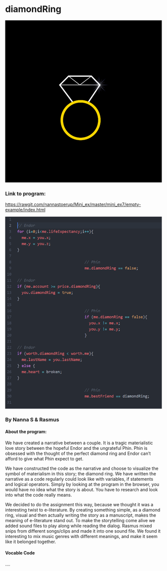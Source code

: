 # diamondRing

![](https://github.com/true-rasmus/AP2018/blob/master/mini_ex7/empty-example/Udklip2.PNG)
### Link to program:
https://rawgit.com/nannastoerup/Mini_ex/master/mini_ex7/empty-example/index.html

![](https://github.com/true-rasmus/AP2018/blob/master/mini_ex7/empty-example/Udklip1.PNG)

### By Nanna S & Rasmus

#### About the program:
We have created a narrative between a couple. It is a tragic materialistic love story between the hopeful Endor and the ungrateful Phin. Phin is obsessed with the thought of the perfect diamond ring and Endor can’t afford to give what Phin expect to get.

We have constructed the code as the narrative and choose to visualize the symbol of materialism in this story; the diamond ring. We have written the narrative as a code regularly could look like with variables, if statements and logical operators. Simply by looking at the program in the browser, you would have no idea what the story is about. You have to research and look into what the code really means.

We decided to do the assignment this way, because we thought it was a interesting twist to e-literature. By creating something simple, as a diamond ring, visual and then actually writing the story as a manuscript, makes the meaning of e-literature stand out. To make the storytelling come alive we added sound files to play along while reading the dialog. Rasmus mixed snips from different songs/clips and made it into one sound file. We found it interesting to mix music genres with different meanings, and make it seem like it belonged together.


#### Vocable Code

....
